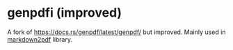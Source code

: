 # genpdfi (improved)

A fork of https://docs.rs/genpdf/latest/genpdf/ but improved.
Mainly used in [markdown2pdf](https://github.com/theiskaa/markdown2pdf) library.
